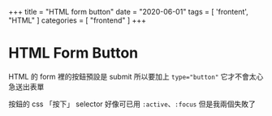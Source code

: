 +++
title = "HTML form button"
date = "2020-06-01"
tags = [ 'frontent', "HTML" ]
categories = [ "frontend" ]
+++

# HTML Form Button
HTML 的 form 裡的按鈕預設是 submit
所以要加上 `type="button"` 它才不會太心急送出表單

按鈕的 css 「按下」 selector 好像可已用 `:active`、`:focus` 
但是我兩個失敗了
